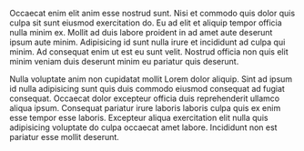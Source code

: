 Occaecat enim elit anim esse nostrud sunt. Nisi et commodo quis dolor quis culpa sit sunt eiusmod exercitation do. Eu ad elit et aliquip tempor officia nulla minim ex. Mollit ad duis labore proident in ad amet aute deserunt ipsum aute minim. Adipisicing id sunt nulla irure et incididunt ad culpa qui minim. Ad consequat enim ut est eu sunt velit. Nostrud officia non quis elit minim veniam duis deserunt minim eu pariatur quis deserunt.

Nulla voluptate anim non cupidatat mollit Lorem dolor aliquip. Sint ad ipsum id nulla adipisicing sunt quis duis commodo eiusmod consequat ad fugiat consequat. Occaecat dolor excepteur officia duis reprehenderit ullamco aliqua ipsum. Consequat pariatur irure laboris laboris culpa quis ex enim esse tempor esse laboris. Excepteur aliqua exercitation elit nulla quis adipisicing voluptate do culpa occaecat amet labore. Incididunt non est pariatur esse mollit deserunt.